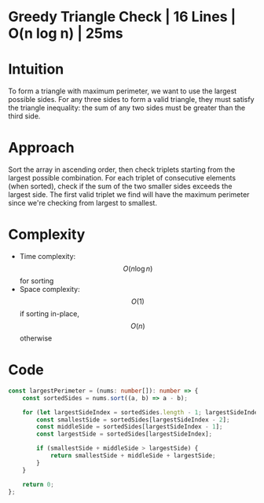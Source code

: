 # Greedy Triangle Check | 16 Lines | O(n log n) | 25ms

# Intuition
To form a triangle with maximum perimeter, we want to use the largest possible sides. For any three sides to form a valid triangle, they must satisfy the triangle inequality: the sum of any two sides must be greater than the third side.

# Approach
Sort the array in ascending order, then check triplets starting from the largest possible combination. For each triplet of consecutive elements (when sorted), check if the sum of the two smaller sides exceeds the largest side. The first valid triplet we find will have the maximum perimeter since we're checking from largest to smallest.

# Complexity
- Time complexity: $$O(n \log n)$$ for sorting
- Space complexity: $$O(1)$$ if sorting in-place, $$O(n)$$ otherwise

# Code
```typescript
const largestPerimeter = (nums: number[]): number => {
    const sortedSides = nums.sort((a, b) => a - b);

    for (let largestSideIndex = sortedSides.length - 1; largestSideIndex >= 2; largestSideIndex--) {
        const smallestSide = sortedSides[largestSideIndex - 2];
        const middleSide = sortedSides[largestSideIndex - 1];
        const largestSide = sortedSides[largestSideIndex];

        if (smallestSide + middleSide > largestSide) {
            return smallestSide + middleSide + largestSide;
        }
    }

    return 0;
};
```